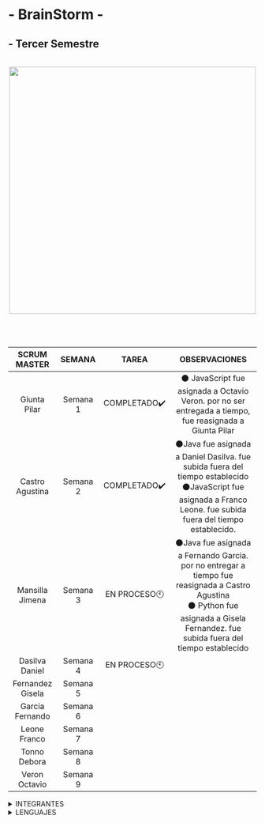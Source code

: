 # - BrainStorm -

## - Tercer Semestre
</br>
<center>
<img src="https://github.com/CodeSystem2022/BrainStorm-TercerSemestre/assets/113069344/9199e057-c8c6-442b-baaa-2c3b7dc98f34>" width="500" height="500" align="center"/>
  </center>
</br>
</br>
</br>

| SCRUM  MASTER    | SEMANA        |         TAREA         |    OBSERVACIONES        |            
| :---:            | :---:  |:---: |:---:                  |               
| Giunta Pilar     | Semana 1      |   COMPLETADO✔️        |:black_circle: JavaScript fue asignada a Octavio Veron. por no ser entregada a tiempo, fue reasignada a Giunta Pilar              |                       
| Castro Agustina  | Semana 2      |    COMPLETADO✔️       |:black_circle:Java fue asignada a Daniel Dasilva. fue subida fuera del tiempo establecido </br>:black_circle:JavaScript fue asignada a Franco Leone. fue subida fuera del tiempo establecido. | 
| Mansilla Jimena  | Semana 3      |  EN PROCESO:clock10:       | :black_circle:Java fue asignada a Fernando Garcia. por no entregar a tiempo fue reasignada a Castro Agustina </br> :black_circle: Python fue asignada a Gisela Fernandez. fue subida fuera del tiempo establecido                        | 
| Dasilva Daniel   | Semana 4      |   EN PROCESO:clock10:  |                         | 
| Fernandez Gisela | Semana 5      |                       |                         | 
| Garcia Fernando  | Semana 6      |                       |                         | 
| Leone Franco     | Semana 7      |                       |                         | 
| Tonno Debora     | Semana 8      |                       |                         | 
| Veron Octavio    | Semana 9      |                       |                         | 


<details><summary>INTEGRANTES</summary>
<p>


```ruby
► Castro Agustina   
► Dasilva Daniel   
► Giunta Pilar   
► Fernandez Gisela  
► Fernando Garcia  
► Franco Leone  
► Mansilla Jimena  
► Tonno Debora  
► Veron Octavio 
```



</p>
</details>
<details><summary>LENGUAJES </summary>
<p>
</br>


<img src="https://github.com/CodeSystem2022/BrainStorm-TercerSemestre/assets/113069344/26f1b700-dbd0-483a-a655-78ce8d80f580>" width="130" height="130" align="left"/>
<img src="https://github.com/CodeSystem2022/BrainStorm-TercerSemestre/assets/113069344/e7a7e4a5-7259-4a38-b027-6ffd736af6fc>" width="130" height="130" align="left"/>
<img src="https://github.com/CodeSystem2022/BrainStorm-TercerSemestre/assets/113069344/07686250-aceb-48fa-95d3-0b951565a184>" width="130" height="130" align="left"/>
<img src="https://github.com/CodeSystem2022/BrainStorm-TercerSemestre/assets/113069344/a86cc743-62a6-4a22-b5a8-e028cb6855e6>" width="130" height="130" align="rigth"/>
  
</p>
</details>
